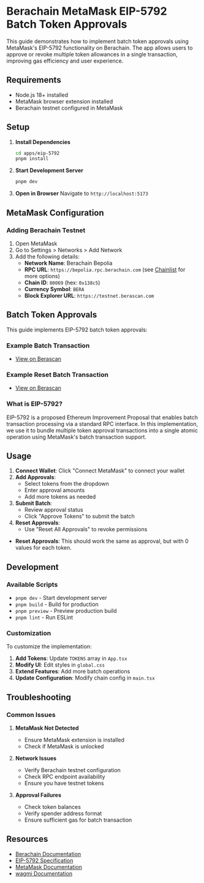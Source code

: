 # Berachain MetaMask EIP-5792 Batch Token Approvals

This guide demonstrates how to implement batch token approvals using MetaMask's EIP-5792 functionality on Berachain. The app allows users to approve or revoke multiple token allowances in a single transaction, improving gas efficiency and user experience.

## Requirements

- Node.js 18+ installed
- MetaMask browser extension installed
- Berachain testnet configured in MetaMask

## Setup

1. **Install Dependencies**

   ```bash
   cd apps/eip-5792
   pnpm install
   ```

2. **Start Development Server**

   ```bash
   pnpm dev
   ```

3. **Open in Browser**
   Navigate to `http://localhost:5173`

## MetaMask Configuration

### Adding Berachain Testnet

1. Open MetaMask
2. Go to Settings > Networks > Add Network
3. Add the following details:
   - **Network Name**: Berachain Bepolia
   - **RPC URL**: `https://bepolia.rpc.berachain.com` (see [Chainlist](https://chainlist.org/chain/80069) for more options)
   - **Chain ID**: `80069` (hex: `0x138c5`)
   - **Currency Symbol**: `BERA`
   - **Block Explorer URL**: `https://testnet.berascan.com`

## Batch Token Approvals

This guide implements EIP-5792 batch token approvals:

### Example Batch Transaction

- [View on Berascan](https://testnet.berascan.com/tx/0x5d245afc784c2a46d961039afabfc9bc1141605bfab3063df536d2fdd2dca4ed#eventlog)

### Example Reset Batch Transaction

- [View on Berascan](https://testnet.berascan.com/tx/0x1287b521eef218a63c2fe9581db001c28b8d79b4d317b5af65da6283f9df2e48)

### What is EIP-5792?

EIP-5792 is a proposed Ethereum Improvement Proposal that enables batch transaction processing via a standard RPC interface. In this implementation, we use it to bundle multiple token approval transactions into a single atomic operation using MetaMask's batch transaction support.

## Usage

1. **Connect Wallet**: Click "Connect MetaMask" to connect your wallet
2. **Add Approvals**:
   - Select tokens from the dropdown
   - Enter approval amounts
   - Add more tokens as needed
3. **Submit Batch**:
   - Review approval status
   - Click "Approve Tokens" to submit the batch
4. **Reset Approvals**:
   - Use "Reset All Approvals" to revoke permissions

- **Reset Approvals**: This should work the same as approval, but with 0 values for each token.

## Development

### Available Scripts

- `pnpm dev` - Start development server
- `pnpm build` - Build for production
- `pnpm preview` - Preview production build
- `pnpm lint` - Run ESLint

### Customization

To customize the implementation:

1. **Add Tokens**: Update `TOKENS` array in `App.tsx`
2. **Modify UI**: Edit styles in `global.css`
3. **Extend Features**: Add more batch operations
4. **Update Configuration**: Modify chain config in `main.tsx`

## Troubleshooting

### Common Issues

1. **MetaMask Not Detected**

   - Ensure MetaMask extension is installed
   - Check if MetaMask is unlocked

2. **Network Issues**

   - Verify Berachain testnet configuration
   - Check RPC endpoint availability
   - Ensure you have testnet tokens

3. **Approval Failures**
   - Check token balances
   - Verify spender address format
   - Ensure sufficient gas for batch transaction

## Resources

- [Berachain Documentation](https://docs.berachain.com/)
- [EIP-5792 Specification](https://eips.ethereum.org/EIPS/eip-5792)
- [MetaMask Documentation](https://docs.metamask.io/)
- [wagmi Documentation](https://wagmi.sh/)
